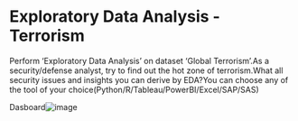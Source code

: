 # Exploratory Data Analysis - Terrorism

Perform ‘Exploratory Data Analysis’ on dataset ‘Global Terrorism’.As a security/defense analyst, try to find out the hot zone of terrorism.What all security issues and insights you can derive by EDA?You can choose any of the tool of your choice(Python/R/Tableau/PowerBI/Excel/SAP/SAS)

Dasboard![image](https://user-images.githubusercontent.com/59172071/226493614-a34d05cb-2941-456c-9d0b-513c234cdd72.png)

